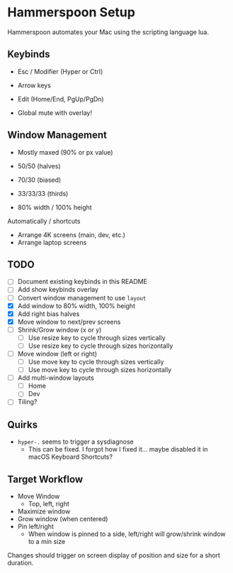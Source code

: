 # Hammerspoon Setup

Hammerspoon automates your Mac using the scripting language lua.

## Keybinds

- Esc / Modifier (Hyper or Ctrl)
- Arrow keys
- Edit (Home/End, PgUp/PgDn)

- Global mute with overlay!

## Window Management

- Mostly maxed (90% or px value)

- 50/50 (halves)
- 70/30 (biased)
- 33/33/33 (thirds)
- 80% width / 100% height

Automatically / shortcuts
- Arrange 4K screens (main, dev, etc.)
- Arrange laptop screens

## TODO
- [ ] Document existing keybinds in this README
- [ ] Add show keybinds overlay
- [ ] Convert window management to use `layout`
- [x] Add window to 80% width, 100% height
- [x] Add right bias halves
- [x] Move window to next/prev screens
- [ ] Shrink/Grow window (x or y)
  - [ ] Use resize key to cycle through sizes vertically
  - [ ] Use resize key to cycle through sizes horizontally
- [ ] Move window (left or right)
  - [ ] Use move key to cycle through sizes vertically
  - [ ] Use move key to cycle through sizes horizontally
- [ ] Add multi-window layouts
  - [ ] Home
  - [ ] Dev
- [ ] Tiling?

## Quirks
- `hyper-.` seems to trigger a sysdiagnose
  - This can be fixed. I forgot how I fixed it... maybe disabled it in macOS Keyboard Shortcuts?

## Target Workflow
- Move Window
  - Top, left, right
- Maximize window
- Grow window (when centered)
- Pin left/right
  - When window is pinned to a side, left/right will grow/shrink window to a min size

Changes should trigger on screen display of position and size for a short duration.

